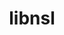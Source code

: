 ---
title: "libnsl"
layout: cache
categories: [package, develop]
meta: {"compilers": ["gcc@11.4.0"], "num_specs": 8, "num_specs_by_stack": {"hep": 8, "root": 8}, "oss": ["ubuntu22.04"], "platforms": ["linux"], "stacks": ["hep", "root"], "targets": ["x86_64_v3"], "versions": ["2.0.1"]}
spec_details: [{"compiler": "gcc@11.4.0", "hash": "ep6kyocj4rkthoiluyl3hv47bqolnyvq", "os": "ubuntu22.04", "platform": "linux", "size": "-", "stacks": ["hep", "root"], "target": "x86_64_v3", "variants": ["build_system=autotools"], "versions": ["2.0.1"]}, {"compiler": "gcc@11.4.0", "hash": "qkjkvq6tp66s3zbclwip46wlehyfgwg3", "os": "ubuntu22.04", "platform": "linux", "size": "-", "stacks": ["hep", "root"], "target": "x86_64_v3", "variants": ["build_system=autotools"], "versions": ["2.0.1"]}, {"compiler": "gcc@11.4.0", "hash": "sbf2s4flqlaja52ae4cbd6hrcvfhffry", "os": "ubuntu22.04", "platform": "linux", "size": "-", "stacks": ["hep", "root"], "target": "x86_64_v3", "variants": ["build_system=autotools"], "versions": ["2.0.1"]}, {"compiler": "gcc@11.4.0", "hash": "vqvxx4w4ylwqe7nbcrjoy5rc22kgg44h", "os": "ubuntu22.04", "platform": "linux", "size": "-", "stacks": ["hep", "root"], "target": "x86_64_v3", "variants": ["build_system=autotools"], "versions": ["2.0.1"]}, {"compiler": "gcc@11.4.0", "hash": "xdvvmzywpqocukqvzcplag5shkyoothx", "os": "ubuntu22.04", "platform": "linux", "size": "-", "stacks": ["hep", "root"], "target": "x86_64_v3", "variants": ["build_system=autotools"], "versions": ["2.0.1"]}, {"compiler": "gcc@11.4.0", "hash": "xyuiozc2gydvcnls7b4afwvcdnkbqnhy", "os": "ubuntu22.04", "platform": "linux", "size": "-", "stacks": ["hep", "root"], "target": "x86_64_v3", "variants": ["build_system=autotools"], "versions": ["2.0.1"]}, {"compiler": "gcc@11.4.0", "hash": "ydhzgybxmjkip6xd7fjcsaah3jx4nluy", "os": "ubuntu22.04", "platform": "linux", "size": "-", "stacks": ["hep", "root"], "target": "x86_64_v3", "variants": ["build_system=autotools"], "versions": ["2.0.1"]}, {"compiler": "gcc@11.4.0", "hash": "yncts7c474lazyi2eqrrfpxj3igq4wmt", "os": "ubuntu22.04", "platform": "linux", "size": "-", "stacks": ["hep", "root"], "target": "x86_64_v3", "variants": ["build_system=autotools"], "versions": ["2.0.1"]}]
---